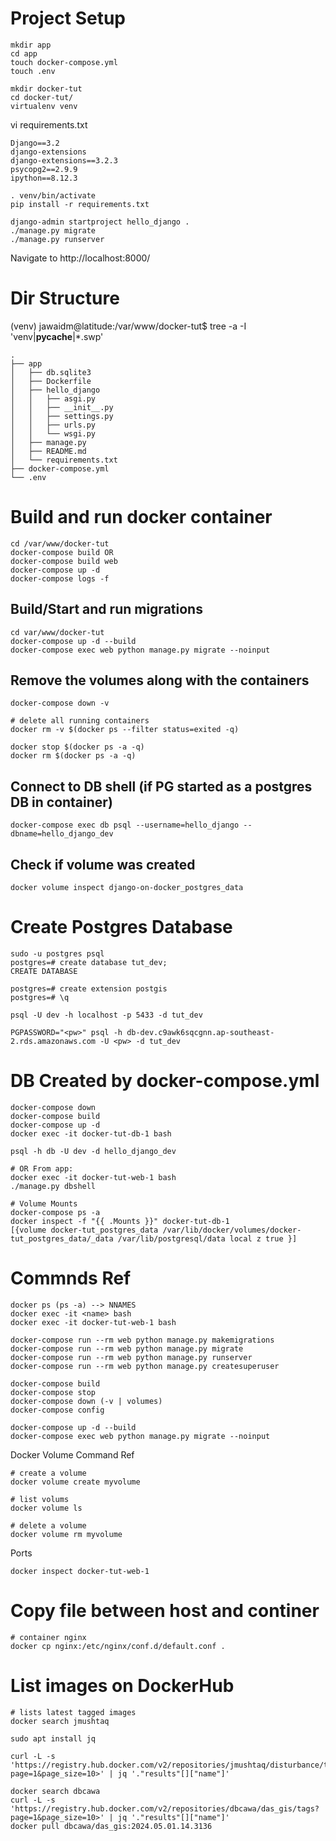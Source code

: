# Project Setup

```
mkdir app
cd app
touch docker-compose.yml
touch .env

mkdir docker-tut
cd docker-tut/
virtualenv venv 
```

vi requirements.txt 
```
Django==3.2
django-extensions
django-extensions==3.2.3
psycopg2==2.9.9
ipython==8.12.3
```

```
. venv/bin/activate
pip install -r requirements.txt

django-admin startproject hello_django .
./manage.py migrate
./manage.py runserver
```

Navigate to http://localhost:8000/

# Dir Structure
(venv) jawaidm@latitude:/var/www/docker-tut$ tree -a -I 'venv|__pycache__|*.swp'
```
.
├── app
│   ├── db.sqlite3
│   ├── Dockerfile
│   ├── hello_django
│   │   ├── asgi.py
│   │   ├── __init__.py
│   │   ├── settings.py
│   │   ├── urls.py
│   │   └── wsgi.py
│   ├── manage.py
│   ├── README.md
│   └── requirements.txt
├── docker-compose.yml
└── .env
```

# Build and run docker container
```
cd /var/www/docker-tut
docker-compose build OR 
docker-compose build web
docker-compose up -d                                                                                                                                                                                        
docker-compose logs -f
```

## Build/Start and run migrations
```
cd var/www/docker-tut
docker-compose up -d --build
docker-compose exec web python manage.py migrate --noinput
```

## Remove the volumes along with the containers
```
docker-compose down -v

# delete all running containers
docker rm -v $(docker ps --filter status=exited -q)

docker stop $(docker ps -a -q)
docker rm $(docker ps -a -q)
```

## Connect to DB shell (if PG started as a postgres DB in container)
```
docker-compose exec db psql --username=hello_django --dbname=hello_django_dev
```

## Check if volume was created
```
docker volume inspect django-on-docker_postgres_data
```

# Create Postgres Database
```
sudo -u postgres psql
postgres=# create database tut_dev;
CREATE DATABASE

postgres=# create extension postgis
postgres=# \q

psql -U dev -h localhost -p 5433 -d tut_dev

PGPASSWORD="<pw>" psql -h db-dev.c9awk6sqcgnn.ap-southeast-2.rds.amazonaws.com -U <pw> -d tut_dev
```

# DB Created by docker-compose.yml
```
docker-compose down
docker-compose build
docker-compose up -d
docker exec -it docker-tut-db-1 bash

psql -h db -U dev -d hello_django_dev

# OR From app:
docker exec -it docker-tut-web-1 bash
./manage.py dbshell

# Volume Mounts
docker-compose ps -a
docker inspect -f "{{ .Mounts }}" docker-tut-db-1
[{volume docker-tut_postgres_data /var/lib/docker/volumes/docker-tut_postgres_data/_data /var/lib/postgresql/data local z true }]
```


# Commnds Ref
```
docker ps (ps -a) --> NNAMES
docker exec -it <name> bash
docker exec -it docker-tut-web-1 bash

docker-compose run --rm web python manage.py makemigrations
docker-compose run --rm web python manage.py migrate
docker-compose run --rm web python manage.py runserver
docker-compose run --rm web python manage.py createsuperuser

docker-compose build
docker-compose stop
docker-compose down (-v | volumes)
docker-compose config

docker-compose up -d --build
docker-compose exec web python manage.py migrate --noinput
`````

Docker Volume Command Ref
```
# create a volume
docker volume create myvolume

# list volums
docker volume ls

# delete a volume
docker volume rm myvolume
```

Ports
```
docker inspect docker-tut-web-1
```

# Copy file between host and continer
```
# container nginx
docker cp nginx:/etc/nginx/conf.d/default.conf .
```

# List images on DockerHub
```
# lists latest tagged images
docker search jmushtaq 

sudo apt install jq

curl -L -s 'https://registry.hub.docker.com/v2/repositories/jmushtaq/disturbance/tags?page=1&page_size=10>' | jq '."results"[]["name"]'

docker search dbcawa 
curl -L -s 'https://registry.hub.docker.com/v2/repositories/dbcawa/das_gis/tags?page=1&page_size=10>' | jq '."results"[]["name"]'
docker pull dbcawa/das_gis:2024.05.01.14.3136

```
